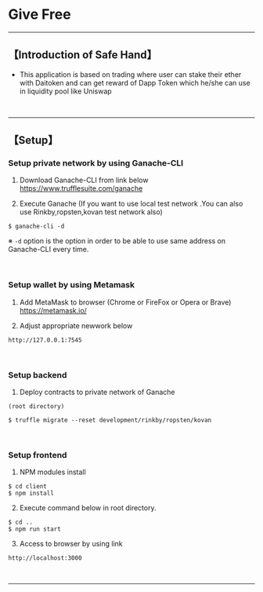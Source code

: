 # Give Free

***

## 【Introduction of Safe Hand】
- This application is based on trading where user can stake their ether with Daitoken and can get reward of Dapp Token which he/she can use in liquidity pool like Uniswap

&nbsp;


***

## 【Setup】

### Setup private network by using Ganache-CLI
1. Download Ganache-CLI from link below  
https://www.trufflesuite.com/ganache  


2. Execute Ganache   (If you want to use local test network .You can also use Rinkby,ropsten,kovan test network also)
```
$ ganache-cli -d
```
※ `-d` option is the option in order to be able to use same address on Ganache-CLI every time.

&nbsp;


### Setup wallet by using Metamask
1. Add MetaMask to browser (Chrome or FireFox or Opera or Brave)    
https://metamask.io/  


2. Adjust appropriate newwork below 
```
http://127.0.0.1:7545
```

&nbsp;


### Setup backend
1. Deploy contracts to private network of Ganache
```
(root directory)

$ truffle migrate --reset development/rinkby/ropsten/kovan
```

&nbsp;


### Setup frontend
1. NPM modules install
```
$ cd client
$ npm install

```

2. Execute command below in root directory.
```
$ cd ..
$ npm run start
```

3. Access to browser by using link 
```
http://localhost:3000
```

&nbsp;

***
